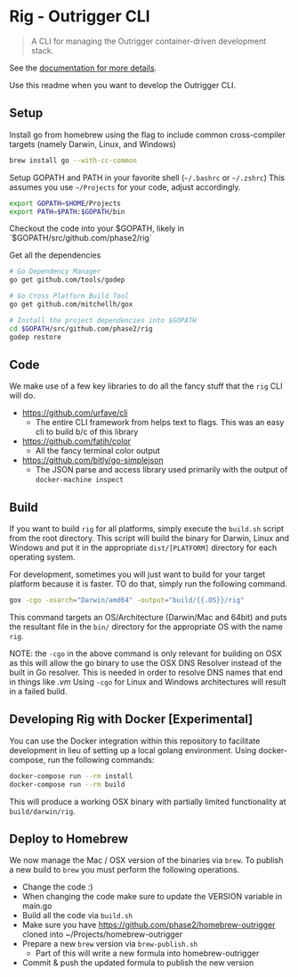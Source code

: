 # Rig - Outrigger CLI

> A CLI for managing the Outrigger container-driven development stack.

See the [documentation for more details](http://docs.outrigger.sh).

Use this readme when you want to develop the Outrigger CLI.

Setup
-----

Install go from homebrew using the flag to include common cross-compiler targets (namely Darwin, Linux, and Windows) 

```bash
brew install go --with-cc-common
```

Setup GOPATH and PATH in your favorite shell (`~/.bashrc` or `~/.zshrc`)
This assumes you use `~/Projects` for your code, adjust accordingly.

```bash
export GOPATH=$HOME/Projects
export PATH=$PATH:$GOPATH/bin
```

Checkout the code into your $GOPATH, likely in `$GOPATH/src/github.com/phase2/rig`

Get all the dependencies

```bash
# Go Dependency Manager
go get github.com/tools/godep

# Go Cross Platform Build Tool
go get github.com/mitchellh/gox

# Install the project dependencies into $GOPATH
cd $GOPATH/src/github.com/phase2/rig
godep restore
```

Code
----

We make use of a few key libraries to do all the fancy stuff that the `rig` CLI will do.
 
 * https://github.com/urfave/cli
     * The entire CLI framework from helps text to flags. This was an easy cli to build b/c of this library 
 * https://github.com/fatih/color
     * All the fancy terminal color output
 * https://github.com/bitly/go-simplejson
     * The JSON parse and access library used primarily with the output of `docker-machine inspect` 

Build
-----

If you want to build `rig` for all platforms, simply execute the `build.sh` script from the root 
directory. This script will build the binary for Darwin, Linux and Windows and put it in the appropriate
 `dist/[PLATFORM]` directory for each operating system.

For development, sometimes you will just want to build for your target platform because it is faster. TO
do that, simply run the following command.

```bash
gox -cgo -osarch="Darwin/amd64" -output="build/{{.OS}}/rig"
```
   
This command targets an OS/Architecture (Darwin/Mac and 64bit) and puts the resultant file in the `bin/`
directory for the appropriate OS with the name `rig`.  

NOTE: the `-cgo` in the above command is only relevant for building on OSX as this will allow the go binary
to use the OSX DNS Resolver instead of the built in Go resolver. This is needed in order to resolve DNS names
that end in things like *.vm*  Using `-cgo` for Linux and Windows architectures will result in a failed build.

Developing Rig with Docker [Experimental]
-----------------------------------------

You can use the Docker integration within this repository to facilitate development in lieu of setting up a
local golang environment. Using docker-compose, run the following commands:

```bash
docker-compose run --rm install
docker-compose run --rm build
```

This will produce a working OSX binary with partially limited functionality at `build/darwin/rig`.

Deploy to Homebrew
------------------

We now manage the Mac / OSX version of the binaries via `brew`.  To publish a new build to `brew` you must
perform the following operations.

 - Change the code :)
 - When changing the code make sure to update the VERSION variable in main.go
 - Build all the code via `build.sh`
 - Make sure you have https://github.com/phase2/homebrew-outrigger cloned into ~/Projects/homebrew-outrigger
 - Prepare a new `brew` version via `brew-publish.sh`
    - Part of this will write a new formula into homebrew-outrigger
 - Commit & push the updated formula to publish the new version
